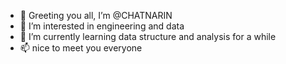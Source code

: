 - 👋 Greeting you all, I’m @CHATNARIN
- 👀 I’m interested in engineering and data
- 🌱 I’m currently learning data structure and analysis for a while 
- 📫 nice to meet you everyone

<!---
CHATNARIN/CHATNARIN is a ✨ special ✨ repository because its `README.md` (this file) appears on your GitHub profile.
You can click the Preview link to take a look at your changes.
--->

